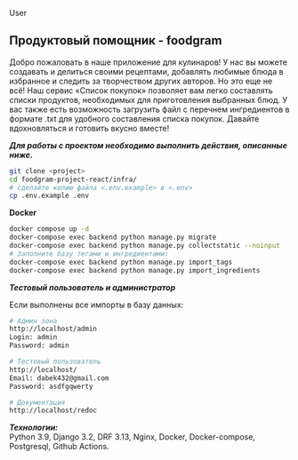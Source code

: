 User
 ## Продуктовый помощник - foodgram

Добро пожаловать в наше приложение для кулинаров! У нас вы можете создавать и делиться своими рецептами, добавлять любимые блюда в избранное и следить за творчеством других авторов. Но это еще не всё! Наш сервис «Список покупок» позволяет вам легко составлять списки продуктов, необходимых для приготовления выбранных блюд. У вас также есть возможность загрузить файл с перечнем ингредиентов в формате .txt для удобного составления списка покупок. Давайте вдохновляться и готовить вкусно вместе!

 ***Для работы с проектом необходимо выполнить действия, описанные ниже.***

 ```bash
git clone <project>
cd foodgram-project-react/infra/
# сделайте копию файла <.env.example> в <.env>
cp .env.example .env
```

**Docker**
 ```bash
docker compose up -d
docker-compose exec backend python manage.py migrate
docker-compose exec backend python manage.py collectstatic --noinput
# Заполните базу тегами и ингредиентами:
docker-compose exec backend python manage.py import_tags
docker-compose exec backend python manage.py import_ingredients
```

***Тестовый пользователь и администратор***

Если выполнены все импорты в базу данных:
```bash
# Админ зона
http://localhost/admin
Login: admin
Password: admin

# Тестовый пользователь
http://localhost/
Email: dabek432@gmail.com
Password: asdfgqwerty

# Документация
http://localhost/redoc
```

***Технологии:***  
Python 3.9, Django 3.2, DRF 3.13, Nginx, Docker, Docker-compose, Postgresql, Github Actions.  
<!-- 